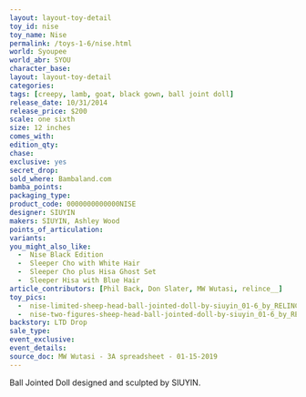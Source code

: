 ```yaml
---
layout: layout-toy-detail 
toy_id: nise
toy_name: Nise
permalink: /toys-1-6/nise.html
world: Syoupee
world_abr: SYOU
character_base: 
layout: layout-toy-detail
categories: 
tags: [creepy, lamb, goat, black gown, ball joint doll]
release_date: 10/31/2014
release_price: $200 
scale: one sixth
size: 12 inches
comes_with: 
edition_qty: 
chase: 
exclusive: yes
secret_drop: 
sold_where: Bambaland.com
bamba_points: 
packaging_type: 
product_code: 0000000000000NISE
designer: SIUYIN
makers: SIUYIN, Ashley Wood 
points_of_articulation: 
variants: 
you_might_also_like: 
  -  Nise Black Edition
  -  Sleeper Cho with White Hair
  -  Sleeper Cho plus Hisa Ghost Set
  -  Sleeper Hisa with Blue Hair
article_contributors: [Phil Back, Don Slater, MW Wutasi, relince__]
toy_pics: 
  -  nise-limited-sheep-head-ball-jointed-doll-by-siuyin_01-6_by_RELINCE__via_instagram.jpg
  -  nise-two-figures-sheep-head-ball-jointed-doll-by-siuyin_01-6_by_RELINCE__via_instagram.jpg
backstory: LTD Drop
sale_type: 
event_exclusive: 
event_details: 
source_doc: MW Wutasi - 3A spreadsheet - 01-15-2019
---
```

Ball Jointed Doll designed and sculpted by SIUYIN.